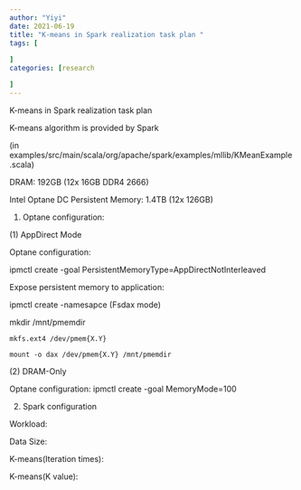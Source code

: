 ```yaml
---
author: "Yiyi"
date: 2021-06-19
title: "K-means in Spark realization task plan "
tags: [
 
]
categories: [research

]
---
```


K-means in Spark realization task plan  

K-means algorithm is provided by Spark  

(in examples/src/main/scala/org/apache/spark/examples/mllib/KMeanExample.scala)  

DRAM: 192GB (12x 16GB DDR4 2666)  

Intel Optane DC Persistent Memory: 1.4TB (12x 126GB)  



1.	Optane configuration:  

(1)	AppDirect Mode  

Optane configuration:   

ipmctl create -goal PersistentMemoryType=AppDirectNotInterleaved  


Expose persistent memory to application:  

ipmctl create -namesapce (Fsdax mode)

mkdir /mnt/pmemdir

	mkfs.ext4 /dev/pmem{X.Y}

	mount -o dax /dev/pmem{X.Y} /mnt/pmemdir



(2)	DRAM-Only

Optane configuration: ipmctl create -goal MemoryMode=100


2.	Spark configuration

Workload:

Data Size:

K-means(Iteration times):

K-means(K value):

